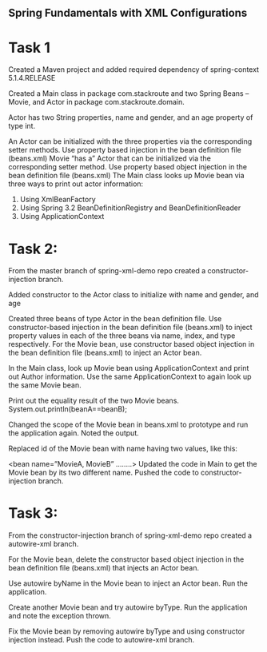 ## Spring Fundamentals with XML Configurations


# Task 1

Created a Maven project and added required dependency of spring-context 5.1.4.RELEASE

Created a Main class in package com.stackroute and two Spring Beans – Movie, and Actor in
package com.stackroute.domain.

Actor has two String properties, name and gender, and an age property of type int.

An Actor can be initialized with the three properties via the corresponding setter methods. Use
property based injection in the bean definition file (beans.xml)
Movie “has a” Actor that can be initialized via the corresponding setter method. Use property
based object injection in the bean definition file (beans.xml)
The Main class looks up Movie bean via three ways to print out actor information:
1. Using XmlBeanFactory
2. Using Spring 3.2 BeanDefinitionRegistry and BeanDefinitionReader
3. Using ApplicationContext


# Task 2:

From the master branch of spring-xml-demo repo created a constructor-injection
branch.

Added constructor to the Actor class to initialize with name and gender, and age

Created three beans of type Actor in the bean definition file.
Use constructor-based injection in the bean definition file (beans.xml) to inject property values in
each of the three beans via name, index, and type respectively.
For the Movie bean, use constructor based object injection in the bean definition file
(beans.xml) to inject an Actor bean.

In the Main class, look up Movie bean using ApplicationContext and print out Author
information.
Use the same ApplicationContext to again look up the same Movie bean.

Print out the equality result of the two Movie beans.
System.out.println(beanA==beanB);

Changed the scope of the Movie bean in beans.xml to prototype and run the application again.
Noted the output.

Replaced id of the Movie bean with name having two values, like this:

<bean name=”MovieA, MovieB” ........>
Updated the code in Main to get the Movie bean by its two different name.
Pushed the code to constructor-injection branch.


# Task 3:

From the constructor-injection branch of spring-xml-demo repo created a
autowire-xml branch.

For the Movie bean, delete the constructor based object injection in the bean definition file
(beans.xml) that injects an Actor bean.

Use autowire byName in the Movie bean to inject an Actor bean.
Run the application.

Create another Movie bean and try autowire byType.
Run the application and note the exception thrown.

Fix the Movie bean by removing autowire byType and using constructor injection instead.
Push the code to autowire-xml branch.
